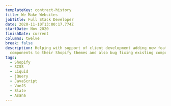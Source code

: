 ```yaml
---
templateKey: contract-history
title: We Make Websites
jobTitle: Full Stack Developer
date: 2020-11-10T13:00:17.774Z
startDate: Nov 2020
finishDate: current
columns: twelve
break: false
description: Helping with support of client development adding new features and
  components to their Shopify themes and also bug fixing existing components.
tags:
  - Shopify
  - SCSS
  - Liquid
  - jQuery
  - JavaScript
  - VueJS
  - Slate
  - Asana
---
```

